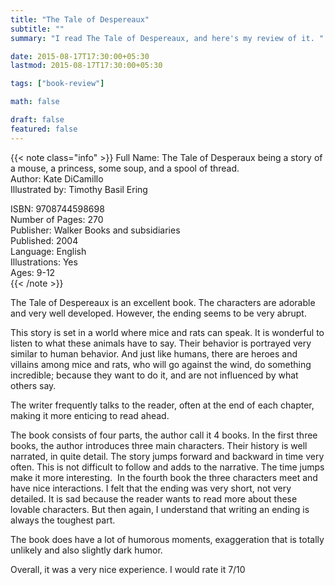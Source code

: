 ```yaml
---
title: "The Tale of Despereaux"
subtitle: ""
summary: "I read The Tale of Despereaux, and here's my review of it. "

date: 2015-08-17T17:30:00+05:30
lastmod: 2015-08-17T17:30:00+05:30

tags: ["book-review"]

math: false

draft: false
featured: false
---
```


{{< note class="info" >}}
Full Name: The Tale of Desperaux being a story of a mouse, a princess, some soup, and a spool of thread.  
Author: Kate DiCamillo  
Illustrated by: Timothy Basil Ering  

ISBN: 9708744598698  
Number of Pages: 270  
Publisher: Walker Books and subsidiaries  
Published: 2004  
Language: English  
Illustrations: Yes  
Ages: 9-12  
{{< /note >}}

The Tale of Despereaux is an excellent book. The characters are adorable and very well developed. However, the ending seems to be very abrupt.

This story is set in a world where mice and rats can speak. It is wonderful to listen to what these animals have to say. Their behavior is portrayed very similar to human behavior. And just like humans, there are heroes and villains among mice and rats, who will go against the wind, do something incredible; because they want to do it, and are not influenced by what others say.

The writer frequently talks to the reader, often at the end of each chapter, making it more enticing to read ahead.

The book consists of four parts, the author call it 4 books. In the first three books, the author introduces three main characters. Their history is well narrated, in quite detail. The story jumps forward and backward in time very often. This is not difficult to follow and adds to the narrative. The time jumps make it more interesting. &nbsp;In the fourth book the three characters meet and have nice interactions. I felt that the ending was very short, not very detailed. It is sad because the reader wants to read more about these lovable characters. But then again, I understand that writing an ending is always the toughest part.

The book does have a lot of humorous moments, exaggeration that is totally unlikely and also slightly dark humor.

Overall, it was a very nice experience. I would rate it 7/10